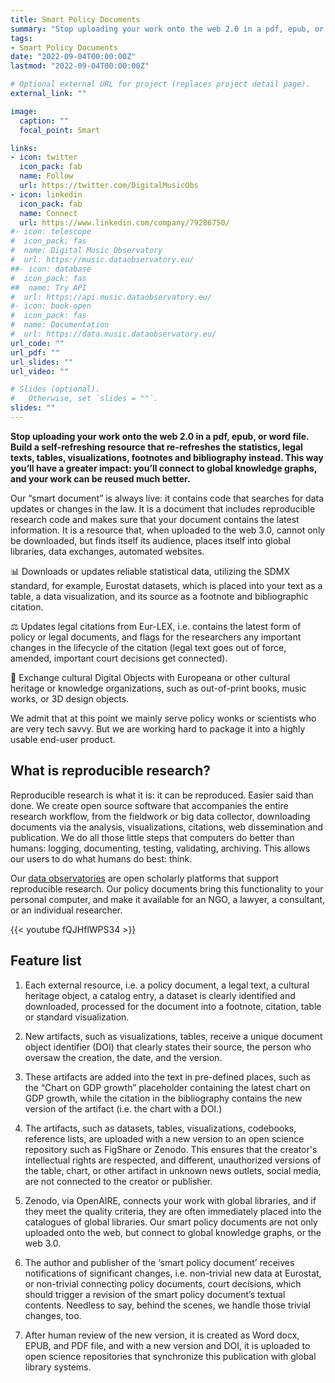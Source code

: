 ```yaml
---
title: Smart Policy Documents
summary: "Stop uploading your work onto the web 2.0 in a pdf, epub, or word file. Build a self-refreshing resource that re-refreshes the statistics, legal texts, tables, visualizations, footnotes and bibliography instead.  This way you’ll have a greater impact: you’ll connect to web 3.0 of the global knowledge graphs, and your work can be reused much better."
tags:
- Smart Policy Documents
date: "2022-09-04T00:00:00Z"
lastmod: "2022-09-04T00:00:00Z"

# Optional external URL for project (replaces project detail page).
external_link: ""

image:
  caption: ""
  focal_point: Smart

links:
- icon: twitter
  icon_pack: fab
  name: Follow
  url: https://twitter.com/DigitalMusicObs
- icon: linkedin
  icon_pack: fab
  name: Connect
  url: https://www.linkedin.com/company/79286750/
#- icon: telescope
#  icon_pack: fas
#  name: Digital Music Observatory
#  url: https://music.dataobservatory.eu/
##- icon: database
#  icon_pack: fas
##  name: Try API
#  url: https://api.music.dataobservatory.eu/
#- icon: book-open
#  icon_pack: fas
#  name: Documentation
#  url: https://data.music.dataobservatory.eu/
url_code: ""
url_pdf: ""
url_slides: ""
url_video: ""

# Slides (optional).
#   Otherwise, set `slides = ""`.
slides: ""
---
```


**Stop uploading your work onto the web 2.0 in a pdf, epub, or word file. Build a self-refreshing resource that re-refreshes the statistics, legal texts, tables, visualizations, footnotes and bibliography instead.  This way you’ll have a greater impact: you’ll connect to global knowledge graphs, and your work can be reused much better.**

Our “smart document” is always live: it contains code that searches for data updates or changes in the law.  It is a document that includes reproducible research code and makes sure that your document contains the latest information.  It is a resource that, when uploaded to the web 3.0, cannot only be downloaded, but finds itself its audience, places itself into global libraries, data exchanges, automated websites. 

📊  Downloads or updates reliable statistical data, utilizing the SDMX standard, for example, Eurostat datasets, which is placed into your text as a table, a data visualization, and its source as a footnote and bibliographic citation.

⚖️ Updates legal citations from Eur-LEX, i.e. contains the latest form of policy or legal documents, and flags for the researchers any important changes in the lifecycle of the citation (legal text goes out of force, amended, important court decisions get connected).

🎨  Exchange cultural Digital Objects with Europeana or other cultural heritage or knowledge organizations, such as out-of-print books, music works, or 3D design objects.


We admit that at this point we mainly serve policy wonks or scientists who are very tech savvy. But we are working hard to package it into a highly usable end-user product.

## What is reproducible research?

Reproducible research is what it is: it can be reproduced.  Easier said than done. We create open source software that accompanies the entire research workflow, from the fieldwork or big data collector, downloading documents via the analysis, visualizations, citations, web dissemination and publication. We do all those little steps that computers do better than humans: logging, documenting, testing, validating, archiving. This allows our users to do what humans do best: think.

Our [data observatories](https://reprex.nl/#observatories) are open scholarly platforms that support reproducible research. Our policy documents bring this functionality to your personal computer, and make it available for an NGO, a lawyer, a consultant, or an individual researcher.

{{< youtube fQJHflWPS34 >}}


## Feature list

1. Each external resource, i.e. a policy document, a legal text, a cultural heritage object, a catalog entry, a dataset is clearly identified and downloaded, processed for the document into a footnote, citation, table or standard visualization.

2. New artifacts, such as visualizations, tables, receive a unique document object identifier (DOI) that clearly states their source, the person who oversaw the creation, the date, and the version.

3. These artifacts are added into the text in pre-defined places, such as the “Chart on GDP growth” placeholder containing the latest chart on GDP growth, while the citation in the bibliography contains the new version of the artifact (i.e. the chart with a DOI.)

4. The artifacts, such as datasets, tables, visualizations, codebooks, reference lists, are uploaded with a new version to an open science repository such as FigShare or Zenodo. This ensures that the creator's intellectual rights are respected, and different, unauthorized versions of the table, chart, or other artifact in unknown news outlets, social media, are not connected to the creator or publisher.

5. Zenodo, via OpenAIRE, connects your work with global libraries, and if they meet the quality criteria, they are often immediately placed into the catalogues of global libraries. Our smart policy documents are not only uploaded onto the web, but connect to global knowledge graphs, or the web 3.0.  

6. The author and publisher of the ‘smart policy document’ receives notifications of significant changes, i.e. non-trivial new data at Eurostat, or non-trivial connecting policy documents, court decisions, which should trigger a revision of the smart policy document’s textual contents. Needless to say, behind the scenes, we handle those trivial changes, too.

7. After human review of the new version, it is created as Word docx, EPUB, and PDF file, and with a new version and DOI, it is uploaded to open science repositories that synchronize this publication with global library systems.
